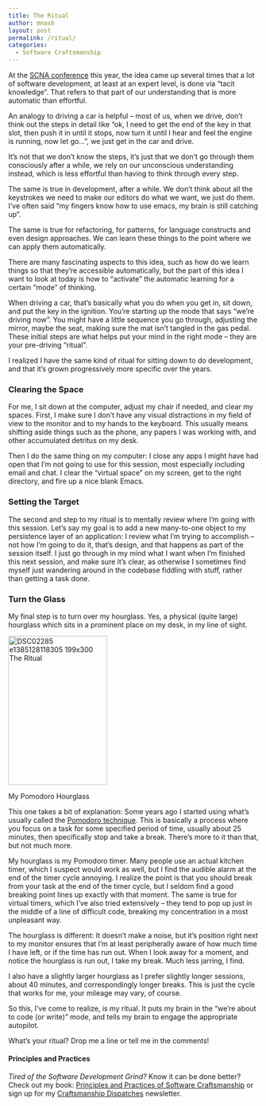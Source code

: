 ```yaml
---
title: The Ritual
author: mnash
layout: post
permalink: /ritual/
categories:
  - Software Craftsmanship
---
```

At the <a href="http://scna.softwarecraftsmanship.org/" target="_new">SCNA conference</a> this year, the idea came up several times that a lot of software development, at least at an expert level, is done via &#8220;tacit knowledge&#8221;. That refers to that part of our understanding that is more automatic than effortful. 

An analogy to driving a car is helpful &#8211; most of us, when we drive, don&#8217;t think out the steps in detail like &#8220;ok, I need to get the end of the key in that slot, then push it in until it stops, now turn it until I hear and feel the engine is running, now let go&#8230;&#8221;, we just get in the car and drive.

It&#8217;s not that we don&#8217;t know the steps, it&#8217;s just that we don&#8217;t go through them consciously after a while, we rely on our unconscious understanding instead, which is less effortful than having to think through every step.

The same is true in development, after a while. We don&#8217;t think about all the keystrokes we need to make our editors do what we want, we just do them. I&#8217;ve often said &#8220;my fingers know how to use emacs, my brain is still catching up&#8221;. 

The same is true for refactoring, for patterns, for language constructs and even design approaches. We can learn these things to the point where we can apply them automatically.

There are many fascinating aspects to this idea, such as how do we learn things so that they&#8217;re accessible automatically, but the part of this idea I want to look at today is how to &#8220;activate&#8221; the automatic learning for a certain &#8220;mode&#8221; of thinking. 

When driving a car, that&#8217;s basically what you do when you get in, sit down, and put the key in the ignition. You&#8217;re starting up the mode that says &#8220;we&#8217;re driving now&#8221;. You might have a little sequence you go through, adjusting the mirror, maybe the seat, making sure the mat isn&#8217;t tangled in the gas pedal. These initial steps are what helps put your mind in the right mode &#8211; they are your pre-driving &#8220;ritual&#8221;.

I realized I have the same kind of ritual for sitting down to do development, and that it&#8217;s grown progressively more specific over the years.

### Clearing the Space

For me, I sit down at the computer, adjust my chair if needed, and clear my spaces. First, I make sure I don&#8217;t have any visual distractions in my field of view to the monitor and to my hands to the keyboard. This usually means shifting aside things such as the phone, any papers I was working with, and other accumulated detritus on my desk.

Then I do the same thing on my computer: I close any apps I might have had open that I&#8217;m not going to use for this session, most especially including email and chat. I clear the &#8220;virtual space&#8221; on my screen, get to the right directory, and fire up a nice blank Emacs.

### Setting the Target

The second and step to my ritual is to mentally review where I&#8217;m going with this session. Let&#8217;s say my goal is to add a new many-to-one object to my persistence layer of an application: I review what I&#8217;m trying to accomplish &#8211; not how I&#8217;m going to do it, that&#8217;s design, and that happens as part of the session itself. I just go through in my mind what I want when I&#8217;m finished this next session, and make sure it&#8217;s clear, as otherwise I sometimes find myself just wandering around in the codebase fiddling with stuff, rather than getting a task done.

### Turn the Glass

My final step is to turn over my hourglass. Yes, a physical (quite large) hourglass which sits in a prominent place on my desk, in my line of sight.

<div id="attachment_3044" style="width: 209px" class="wp-caption aligncenter">
  <a href="http://jglobal.com/wp-content/uploads/2013/11/DSC02285-e1385128118305.jpg"><img src="http://jglobal.com/wp-content/uploads/2013/11/DSC02285-e1385128118305-199x300.jpg" alt="DSC02285 e1385128118305 199x300 The Ritual" width="199" height="300" class="size-medium wp-image-3044" title="The Ritual" /></a> <p class="wp-caption-text">
    My Pomodoro Hourglass
  </p>
</div>

This one takes a bit of explanation: Some years ago I started using what&#8217;s usually called the <a href="http://en.wikipedia.org/wiki/Pomodoro_Technique" target="_new">Pomodoro technique</a>. This is basically a process where you focus on a task for some specified period of time, usually about 25 minutes, then specifically stop and take a break. There&#8217;s more to it than that, but not much more.

My hourglass is my Pomodoro timer. Many people use an actual kitchen timer, which I suspect would work as well, but I find the audible alarm at the end of the timer cycle annoying. I realize the point is that you should break from your task at the end of the timer cycle, but I seldom find a good breaking point lines up exactly with that moment. The same is true for virtual timers, which I&#8217;ve also tried extensively &#8211; they tend to pop up just in the middle of a line of difficult code, breaking my concentration in a most unpleasant way.

The hourglass is different: It doesn&#8217;t make a noise, but it&#8217;s position right next to my monitor ensures that I&#8217;m at least peripherally aware of how much time I have left, or if the time has run out. When I look away for a moment, and notice the hourglass is run out, I take my break. Much less jarring, I find.

I also have a slightly larger hourglass as I prefer slightly longer sessions, about 40 minutes, and correspondingly longer breaks. This is just the cycle that works for me, your mileage may vary, of course.

So this, I&#8217;ve come to realize, is my ritual. It puts my brain in the &#8220;we&#8217;re about to code (or write)&#8221; mode, and tells my brain to engage the appropriate autopilot.

What&#8217;s your ritual? Drop me a line or tell me in the comments!

<div class="g-plusone" data-annotation="inline" data-width="300">
</div>

<!-- Place this tag after the last +1 button tag. -->

  


<div class="st-callout hastitle lightblue center" >
  <h4 class="st-callout-title ">
    Principles and Practices
  </h4>
  
  <div class="inside">
    <i>Tired of the Software Development Grind?</i> Know it can be done better? Check out my book: <a href="http://jglobal.com/principles-and-practices">Principles and Practices of Software Craftsmanship</a> or sign up for my <a href="http://jglobal.com/dispatches/">Craftsmanship Dispatches</a> newsletter.
  </div>
</div>

<div class="clear">
</div>